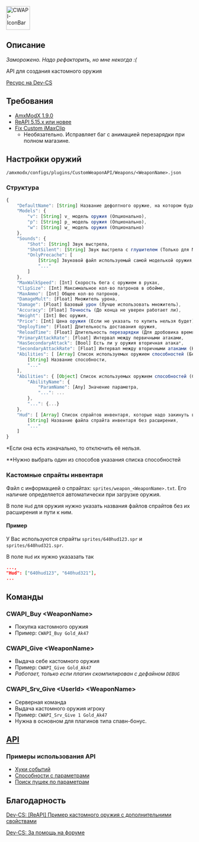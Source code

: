 <img height=64 src="https://github.com/ArKaNeMaN/amxx-CustomWeaponsAPI/blob/master/IconBar-96.png?raw=true" alt="CWAPI-IconBar"/>

## Описание

_Заморожено. Надо рефакторить, но мне некогда :(_

API для создания кастомного оружия

[Ресурс на Dev-CS](https://dev-cs.ru/resources/852/)

## Требования

- [AmxModX 1.9.0](https://www.amxmodx.org/downloads-new.php)
- [ReAPI 5.15.x или новее](https://github.com/s1lentq/reapi/releases/latest)
- [Fix Custom iMaxClip](https://goldsrc.ru/threads/4165/)
  - Необязательно. Исправляет баг с анимацией перезарядки при полном магазине.

## Настройки оружий

`/amxmodx/configs/plugins/CustomWeaponAPI/Weapons/<WeaponName>.json`

### Структура

```js
{
    "DefaultName": [String] Название дефолтного оружие, на котором будет основано кастомное,
    "Models": {
        "v": [String] v_ модель оружия (Опционально),
        "p": [String] p_ модель оружия (Опционально),
        "w": [String] w_ модель оружия (Опционально)
    },
    "Sounds": {
        "Shot": [String] Звук выстрела,
        "ShotSilent": [String] Звук выстрела с глушителем (Только для M4A1 и USP-S),
        "OnlyPrecache": [
            [String] Звуковой файл используемый самой моделькой оружия,
            "..."
        ]
    },
    "MaxWalkSpeed": [Int] Скорость бега с оружием в руках,
    "ClipSize": [Int] Максимальное кол-во патронов в обойме,
    "MaxAmmo": [Int] Общее кол-во патронов,
    "DamageMult": [Float] Множитель урона,
    "Damage": [Float] Базовый урон (Лучше использовать множитель),
    "Accuracy": [Float] Точность (До конца не уверен работает ли),
    "Weight": [Int] Вес оружия,
    "Price": [Int] Цена оружия (Если не указать то купить нельзя будет),
    "DeployTime": [Float] Длительность доставания оружия,
    "ReloadTime": [Float] Длительность перезарядки (Для дробовика время докидывания одного патрона),
    "PrimaryAttackRate": [Float] Интервал между первичными атаками,
    "HasSecondaryAttack": [Bool] Есть ли у оружия вторичная атака*,
    "SecondaryAttackRate": [Float] Интервал между вторичными атаками (Например, снятие\надевание глушителя),
    "Abilities": [ [Array] Список используемых оружием способностей (Без параметров)**
        [String] Название способности,
        "..."
    ], 
    "Abilities": { [Object] Список используемых оружием способностей (С параметрами)**
        "AbilityName": {
            "ParamName": [Any] Значение параметра,
            "...": ...
        },
        "...": {...}
    },
    "Hud": [ [Array] Список спрайтов инвентаря, которые надо закинуть в прекеш
        [String] Название файла спрайта инвентаря без расширения,
        "..."
    ]
}
```

*Если она есть изначально, то отключить её нельзя.

**Нужно выбрать один из способов указания списка способностей

### Кастомные спрайты инвентаря

Файл с информацией о спрайтах: `sprites/weapon_<WeaponName>.txt`. Его наличие определяется автоматически при загрузке оружия.

В поле `Hud` для оружия нужно указать названия файлов спрайтов без их расширения и пути к ним.

#### Пример

У Вас используются спрайты `sprites/640hud123.spr` и `sprites/640hud321.spr`.

В поле `Hud` их нужно указазать так

```json
...,
"Hud": ["640hud123", "640hud321"],
...
```

## Команды

### CWAPI_Buy \<WeaponName\>

- Покупка кастомного оружия
- Пример: `CWAPI_Buy Gold_Ak47`

### CWAPI_Give \<WeaponName\>

- Выдача себе кастомного оружия
- Пример: `CWAPI_Give Gold_Ak47`
- _Работает, только если плагин скомпилирован с дефайном `DEBUG`_

### CWAPI_Srv_Give \<UserId\> \<WeaponName\>

- Серверная команда
- Выдача кастомного оружия игроку
- Пример: `CWAPI_Srv_Give 1 Gold_Ak47`
- Нужна в основном для плагинов типа спавн-бонус.

## [API](https://github.com/ArKaNeMaN/amxx-CustomWeaponsAPI/blob/master/include/cwapi.inc)

### Примеры использования API

- [Хуки событий](https://github.com/ArKaNeMaN/amxx-CustomWeaponsAPI/blob/master/CWAPI_Test_Hooks.sma)
- [Способности с параметрами](https://github.com/ArKaNeMaN/amxx-CustomWeaponsAPI/blob/master/CWAPI_Test_AbilParams.sma)
- [Поиск пушек по параметрам](https://github.com/ArKaNeMaN/amxx-CustomWeaponsAPI/blob/master/CWAPI_Test_Search.sma)

## Благодарность

[Dev-CS: [ReAPI] Пример кастомного оружия с дополнительними свойствами](https://dev-cs.ru/threads/1983/)

[Dev-CS: За помощь на форуме](https://dev-cs.ru/threads/7718/)
